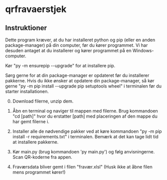 # qrfravaerstjek

## Instruktioner

Dette program kræver, at du har installeret python og pip (eller en anden package-manager) på din computer, før du kører programmet. Vi har desuden antaget at du installerer og kører programmet på en Windows-computer.

Kør "py -m ensurepip --upgrade" for at installere pip.

Sørg gerne for at din package-manager er opdateret før du installerer pakkerne. Hvis du ikke ønsker at opdatere din package-manager, så kør gerne "py -m pip install --upgrade pip setuptools wheel" i terminalen før du starter installationen.

0. Download filerne, unzip dem.

1. Åbn en terminal og naviger til mappen med filerne. Brug kommandoen "cd [path]" hvor du erstatter [path] med placeringen af den mappe du har gemt filerne i.

2. Installer alle de nødvendige pakker ved at køre kommandoen "py -m pip install -r requirements.txt" i terminalen. Bemærk at det kan tage lidt tid at installere pakkerne.

3. Kør main.py (brug kommandoen 'py main.py') og følg anvisningerne. Scan QR-koderne fra appen.

4. Fraværsdata bliver gemt i filen "fravær.xlsl" (Husk ikke at åbne filen mens programmet kører!)

